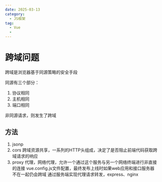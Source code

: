 ```yaml
---
date: 2025-03-13
category:
  - JS框架
tag:
  - Vue
  - 
---
```


# 跨域问题
跨域是浏览器基于同源策略的安全手段

同源有三个部分：
1. 协议相同
2. 主机相同
3. 端口相同

非同源请求，则发生了跨域

## 方法
1. jsonp
2. cors
跨域资源共享，一系列的HTTP头组成，决定了是否阻止前端代码获取跨域请求的响应
2. proxy
代理，网络代理，允许一个通过这个服务与另一个网络终端进行非直接的连接
vue.config.js文件配置，最终发布上线时如果web应用和接口服务器不在一起仍会跨域
通过服务端实现代理请求转发，express、nginx